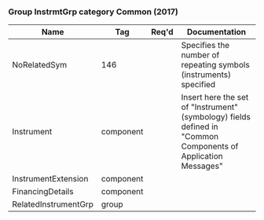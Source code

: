### Group InstrmtGrp category Common (2017)

| Name                 | Tag       | Req'd | Documentation                                                                                                 |
|----------------------|-----------|----------|---------------------------------------------------------------------------------------------------------------|
| NoRelatedSym         | 146       |       | Specifies the number of repeating symbols (instruments) specified                                             |
| Instrument           | component |       | Insert here the set of "Instrument" (symbology) fields defined in "Common Components of Application Messages" |
| InstrumentExtension  | component |       |                                                                                                               |
| FinancingDetails     | component |       |                                                                                                               |
| RelatedInstrumentGrp | group     |       |                                                                                                               |

